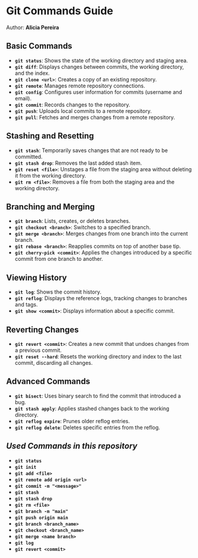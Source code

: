# Git Commands Guide

Author: **Alicia Pereira**

## **Basic Commands**

- **`git status`**: Shows the state of the working directory and staging area.
- **`git diff`**: Displays changes between commits, the working directory, and the index.
- **`git clone <url>`**: Creates a copy of an existing repository.
- **`git remote`**: Manages remote repository connections.
- **`git config`**: Configures user information for commits (username and email).
- **`git commit`**: Records changes to the repository.
- **`git push`**: Uploads local commits to a remote repository.
- **`git pull`**: Fetches and merges changes from a remote repository.

## **Stashing and Resetting**

- **`git stash`**: Temporarily saves changes that are not ready to be committed.
- **`git stash drop`**: Removes the last added stash item.
- **`git reset <file>`**: Unstages a file from the staging area without deleting it from the working directory.
- **`git rm <file>`**: Removes a file from both the staging area and the working directory.

## **Branching and Merging**

- **`git branch`**: Lists, creates, or deletes branches.
- **`git checkout <branch>`**: Switches to a specified branch.
- **`git merge <branch>`**: Merges changes from one branch into the current branch.
- **`git rebase <branch>`**: Reapplies commits on top of another base tip.
- **`git cherry-pick <commit>`**: Applies the changes introduced by a specific commit from one branch to another.

## **Viewing History**

- **`git log`**: Shows the commit history.
- **`git reflog`**: Displays the reference logs, tracking changes to branches and tags.
- **`git show <commit>`**: Displays information about a specific commit.

## **Reverting Changes**

- **`git revert <commit>`**: Creates a new commit that undoes changes from a previous commit.
- **`git reset --hard`**: Resets the working directory and index to the last commit, discarding all changes.

## **Advanced Commands**

- **`git bisect`**: Uses binary search to find the commit that introduced a bug.
- **`git stash apply`**: Applies stashed changes back to the working directory.
- **`git reflog expire`**: Prunes older reflog entries.
- **`git reflog delete`**: Deletes specific entries from the reflog.

## *Used Commands in this repository*

- **`git status`**
- **`git init`**
- **`git add <file>`**
- **`git remote add origin <url>`**
- **`git commit -m "<message>"`**
- **`git stash`**
- **`git stash drop`**
- **`git rm <file>`**
- **`git branch -m "main"`**
- **`git push origin main`**
- **`git branch <branch_name>`**
- **`git checkout <branch_name>`**
- **`git merge <name branch>`**
- **`git log`**
- **`git revert <commit>`**
